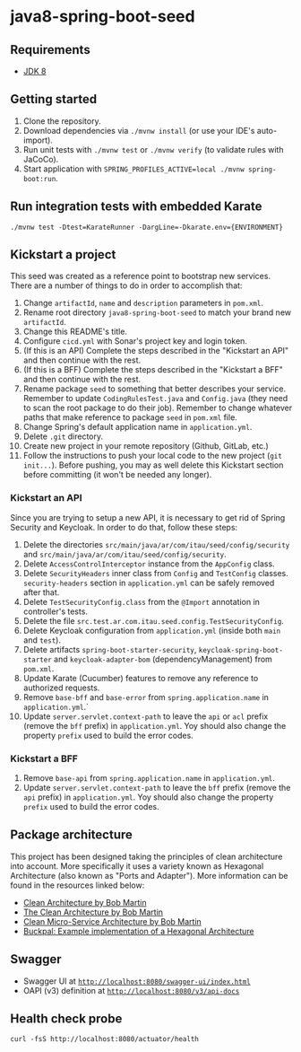 # java8-spring-boot-seed

## Requirements

- [JDK 8](https://adoptium.net/es/temurin/releases)

## Getting started

1. Clone the repository.
2. Download dependencies via `./mvnw install` (or use your IDE's auto-import).
3. Run unit tests with `./mvnw test` or `./mvnw verify` (to validate rules with JaCoCo).
4. Start application with `SPRING_PROFILES_ACTIVE=local ./mvnw spring-boot:run`.

## Run integration tests with embedded Karate

`./mvnw test -Dtest=KarateRunner -DargLine=-Dkarate.env={ENVIRONMENT}`

## Kickstart a project

This seed was created as a reference point to bootstrap new services. There are a number of things to do in order to 
accomplish that:

1. Change `artifactId`, `name` and `description` parameters in `pom.xml`.
2. Rename root directory `java8-spring-boot-seed` to match your brand new `artifactId`.
3. Change this README's title.
4. Configure `cicd.yml` with Sonar's project key and login token.
5. (If this is an API) Complete the steps described in the "Kickstart an API" and then continue with the rest.
6. (If this is a BFF) Complete the steps described in the "Kickstart a BFF" and then continue with the rest.
7. Rename package `seed` to something that better describes your service. Remember to update `CodingRulesTest.java` and 
`Config.java` (they need to scan the root package to do their job). Remember to change whatever paths that make 
reference to package `seed` in `pom.xml` file.
8. Change Spring's default application name in `application.yml`.
9. Delete `.git` directory.
10. Create new project in your remote repository (Github, GitLab, etc.)
11. Follow the instructions to push your local code to the new project (`git init...`). Before pushing, you may as well 
delete this Kickstart section before committing (it won't be needed any longer).

### Kickstart an API

Since you are trying to setup a new API, it is necessary to get rid of Spring Security and Keycloak. In order to do 
that, follow these steps:

1. Delete the directories `src/main/java/ar/com/itau/seed/config/security` and 
`src/main/java/ar/com/itau/seed/config/security`.
2. Delete `AccessControlInterceptor` instance from the `AppConfig` class.
3. Delete `SecurityHeaders` inner class from `Config` and `TestConfig` classes. `security-headers` section in 
`application.yml` can be safely removed after that.
4. Delete `TestSecurityConfig.class` from the `@Import` annotation in controller's tests.
5. Delete the file `src.test.ar.com.itau.seed.config.TestSecurityConfig`.
6. Delete Keycloak configuration from `application.yml` (inside both `main` and `test`).
7. Delete artifacts `spring-boot-starter-security`, `keycloak-spring-boot-starter` and `keycloak-adapter-bom`
   (dependencyManagement) from `pom.xml`.
8. Update Karate (Cucumber) features to remove any reference to authorized requests.
9. Remove `base-bff` and `base-error` from `spring.application.name` in `application.yml`.`
10. Update `server.servlet.context-path` to leave the `api` or `acl` prefix (remove the `bff` prefix) in 
`application.yml`. Yoy should also change the property `prefix` used to build the error codes.

### Kickstart a BFF

1. Remove `base-api` from `spring.application.name` in `application.yml`. 
2. Update `server.servlet.context-path` to leave the `bff` prefix (remove the `api` prefix) in `application.yml`. Yoy 
should also change the property `prefix` used to build the error codes.

## Package architecture

This project has been designed taking the principles of clean architecture into account. More specifically it uses 
a variety known as Hexagonal Architecture (also known as "Ports and Adapter"). More information can be found in the
resources linked below:

- [Clean Architecture by Bob Martin](https://blog.cleancoder.com/uncle-bob/2011/11/22/Clean-Architecture.html)
- [The Clean Architecture by Bob Martin](https://blog.cleancoder.com/uncle-bob/2012/08/13/the-clean-architecture.html)
- [Clean Micro-Service Architecture by Bob Martin](https://blog.cleancoder.com/uncle-bob/2014/10/01/CleanMicroserviceArchitecture.html)
- [Buckpal: Example implementation of a Hexagonal Architecture](https://github.com/thombergs/buckpal)

## Swagger

- Swagger UI at [`http://localhost:8080/swagger-ui/index.html`](http://localhost:8080/swagger-ui/index.html)
- OAPI (v3) definition at [`http://localhost:8080/v3/api-docs`](http://localhost:8080/v3/api-docs)

## Health check probe

`curl -fsS http://localhost:8080/actuator/health`
